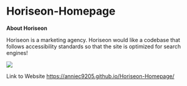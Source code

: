 # Horiseon-Homepage

**About Horiseon**
 
 Horiseon is a marketing agency. Horiseon would like a codebase that follows accessibility standards so that the site is optimized for search engines!

![](https://user-images.githubusercontent.com/74122817/109496251-86585480-7ae4-11eb-8b89-e68a457b85dd.png)

Link to Website <https://anniec9205.github.io/Horiseon-Homepage/>
